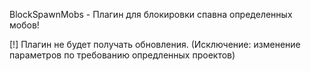 BlockSpawnMobs - Плагин для блокировки спавна определенных мобов!

[!] Плагин не будет получать обновления. (Исключение: изменение параметров по требованию опредленных проектов) 
